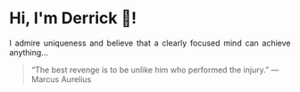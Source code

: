 # Hi, I'm Derrick 👋!
<p align="justify">I admire uniqueness and believe that a clearly focused mind can achieve anything...</p> 
<!-- #quote-start -->
<blockquote>&ldquo;The best revenge is to be unlike him who performed the injury.&rdquo; &mdash; <footer>Marcus Aurelius</footer></blockquote>
<!-- #quote-end -->
